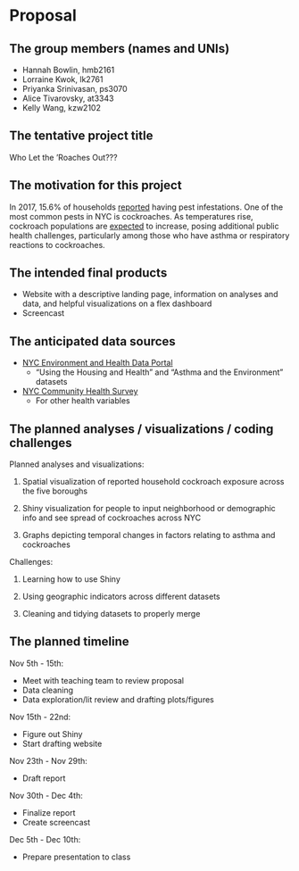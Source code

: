 Proposal
================

## The group members (names and UNIs)

  - Hannah Bowlin, hmb2161
  - Lorraine Kwok, lk2761
  - Priyanka Srinivasan, ps3070
  - Alice Tivarovsky, at3343
  - Kelly Wang, kzw2102

## The tentative project title

Who Let the ’Roaches Out???

## The motivation for this project

In 2017, 15.6% of households
[reported](http://www.sternenvironmental.com/blog/2017/04/18/nyc-breaks-the-top-ten-list-for-worst-rat-and-cockroach-problems/)
having pest infestations. One of the most common pests in NYC is
cockroaches. As temperatures rise, cockroach populations are
[expected](https://gothamist.com/arts-entertainment/its-summer-in-nyc-and-the-cockroaches-have-taken-flight)
to increase, posing additional public health challenges, particularly
among those who have asthma or respiratory reactions to cockroaches.

## The intended final products

  - Website with a descriptive landing page, information on analyses and
    data, and helpful visualizations on a flex dashboard
  - Screencast

## The anticipated data sources

  - [NYC Environment and Health Data
    Portal](http://a816-dohbesp.nyc.gov/IndicatorPublic/BuildATable.aspx)
    - “Using the Housing and Health” and “Asthma and the Environment”
    datasets
  - [NYC Community Health
    Survey](https://www1.nyc.gov/site/doh/data/data-sets/community-health-survey-public-use-data.page)
    - For other health variables

## The planned analyses / visualizations / coding challenges

Planned analyses and visualizations:

1.  Spatial visualization of reported household cockroach exposure
    across the five boroughs

2.  Shiny visualization for people to input neighborhood or demographic
    info and see spread of cockroaches across NYC

3.  Graphs depicting temporal changes in factors relating to asthma and
    cockroaches

Challenges:

1.  Learning how to use Shiny

2.  Using geographic indicators across different datasets

3.  Cleaning and tidying datasets to properly merge

## The planned timeline

Nov 5th - 15th:

  - Meet with teaching team to review proposal
  - Data cleaning
  - Data exploration/lit review and drafting plots/figures

Nov 15th - 22nd:

  - Figure out Shiny
  - Start drafting website

Nov 23th - Nov 29th:

  - Draft report

Nov 30th - Dec 4th:

  - Finalize report
  - Create screencast

Dec 5th - Dec 10th:

  - Prepare presentation to class
